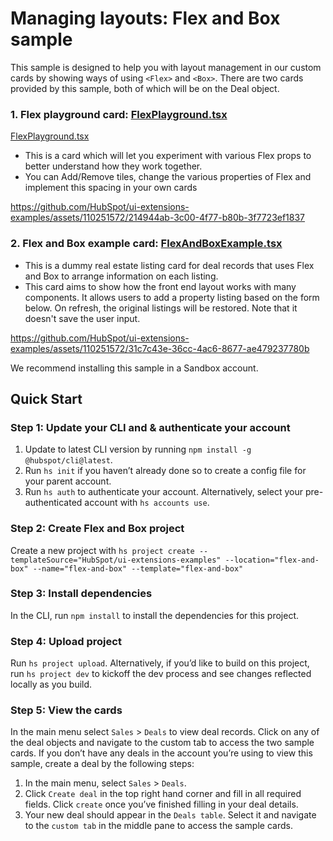 # Managing layouts: Flex and Box sample

This sample is designed to help you with layout management in our custom cards by showing ways of using `<Flex>` and `<Box>`. There are two cards provided by this sample, both of which will be on the Deal object.

### 1. **Flex playground card**: [FlexPlayground.tsx](src/app/extensions/FlexPlayground.tsx)


[FlexPlayground.tsx]([url](https://github.com/HubSpot/ui-extensions-examples/blob/flexbox/flex-and-box/src/app/extensions/FlexPlayground.tsx))

- This is a card which will let you experiment with various Flex props to better understand how they work together.
- You can Add/Remove tiles, change the various properties of Flex and implement this spacing in your own cards



https://github.com/HubSpot/ui-extensions-examples/assets/110251572/214944ab-3c00-4f77-b80b-3f7723ef1837



### 2. **Flex and Box example card**: [FlexAndBoxExample.tsx]([url](src/app/extensions/FlexAndBoxExample.tsx))

- This is a dummy real estate listing card for deal records that uses Flex and Box to arrange information on each listing.
- This card aims to show how the front end layout works with many components. It allows users to add a property listing based on the form below. On refresh, the original listings will be restored. Note that it doesn't save the user input.



https://github.com/HubSpot/ui-extensions-examples/assets/110251572/31c7c43e-36cc-4ac6-8677-ae479237780b




We recommend installing this sample in a Sandbox account.

## Quick Start

### Step 1: Update your CLI and & authenticate your account

1. Update to latest CLI version by running `npm install -g @hubspot/cli@latest`.
1. Run `hs init` if you haven’t already done so to create a config file for your parent account.
1. Run `hs auth` to authenticate your account. Alternatively, select your pre-authenticated account with `hs accounts use`.

### Step 2: Create Flex and Box project

Create a new project with `hs project create --templateSource="HubSpot/ui-extensions-examples" --location="flex-and-box" --name="flex-and-box" --template="flex-and-box"`

### Step 3: Install dependencies

In the CLI, run `npm install` to install the dependencies for this project.

### Step 4: Upload project

Run `hs project upload`. Alternatively, if you’d like to build on this project, run `hs project dev` to kickoff the dev process and see changes reflected locally as you build.

### Step 5: View the cards

In the main menu select `Sales` > `Deals` to view deal records. Click on any of the deal objects and navigate to the custom tab to access the two sample cards. If you don’t have any deals in the account you’re using to view this sample, create a deal by the following steps:

1. In the main menu, select `Sales` > `Deals`.
2. Click `Create deal` in the top right hand corner and fill in all required fields. Click `create` once you’ve finished filling in your deal details.
3. Your new deal should appear in the `Deals table`. Select it and navigate to the `custom tab` in the middle pane to access the sample cards.
